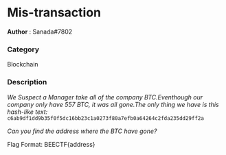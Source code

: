Mis-transaction
============

**Author** : Sanada#7802

### Category 
Blockchain 

### Description
_We Suspect a Manager take all of the company BTC.Eventhough our company only have 557 BTC, it was all gone.The only thing we_ _have is this hash-like text:_
`c6ab9df1dd9b35f0f5dc16bb23c1a0273f80a7efb0a64264c2fda235dd29ff2a`

_Can you find the address where the BTC have gone?_

Flag Format: BEECTF{address}